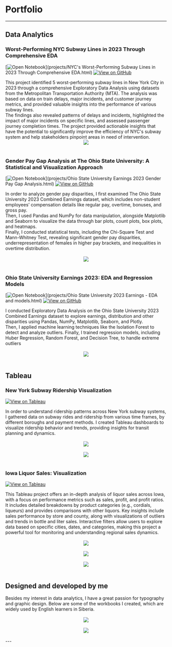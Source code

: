# Portfolio
---
## Data Analytics
### Worst-Performing NYC Subway Lines in 2023 Through Comprehensive EDA
[![Open Notebook](https://img.shields.io/badge/Jupyter-Open_Notebook-blue?logo=Jupyter)](projects/NYC's Worst-Performing Subway Lines in 2023 Through Comprehensive EDA.html)
[![View on GitHub](https://img.shields.io/badge/GitHub-View_on_GitHub-blue?logo=GitHub)](https://github.com/AlexHarrods/Worst-Performing-NYC-Subway-Lines-in-2023-Through-Comprehensive-EDA)

<div style="text-align: left">This project identified 5 worst-performing subway lines in New York City in 2023 through a comprehensive Exploratory Data Analysis using datasets from the Metropolitan Transportation Authority (MTA). The analysis was based on data on train delays, major incidents, and customer journey metrics, and provided valuable insights into the performance of various subway lines.</div>
<div style="text-align: left">The findings also revealed patterns of delays and incidents, highlighted the impact of major incidents on specific lines, and assessed passenger journey completion times. The project provided actionable insights that have the potential to significantly improve the efficiency of NYC's subway system and help stakeholders pinpoint areas in need of intervention.</div>
<center><img src="images/polar_plot.png"></center>
<br>

### Gender Pay Gap Analysis at The Ohio State University: A Statistical and Visualization Approach
[![Open Notebook](https://img.shields.io/badge/Jupyter-Open_Notebook-blue?logo=Jupyter)](projects/Ohio State University Earnings 2023 Gender Pay Gap Analysis.html)
[![View on GitHub](https://img.shields.io/badge/GitHub-View_on_GitHub-blue?logo=GitHub)](https://github.com/AlexHarrods/Ohio-State-University-Gender-Pay-Gap-2023-)

<div style="text-align: left">In order to analyze gender pay disparities, I first examined The Ohio State University 2023 Combined Earnings dataset, which includes non-student employees’ compensation details like regular pay, overtime, bonuses, and gross pay.</div>
<div style="text-align: left">Then, I used Pandas and NumPy for data manipulation, alongside Matplotlib and Seaborn to visualize the data through bar plots, count plots, box plots, and heatmaps.</div>
<div style="text-align: left">Finally, I conducted statistical tests, including the Chi-Square Test and Mann-Whitney Test, revealing significant gender pay disparities, underrepresentation of females in higher pay brackets, and inequalities in overtime distribution.</div>
<br>
<center><img src="images/Screenshot 2024-09-20 132424.png"></center>
<br>

### Ohio State University Earnings 2023: EDA and Regression Models
[![Open Notebook](https://img.shields.io/badge/Jupyter-Open_Notebook-blue?logo=Jupyter)](projects/Ohio State University 2023 Earnings - EDA and models.html)
[![View on GitHub](https://img.shields.io/badge/GitHub-View_on_GitHub-blue?logo=GitHub)](https://github.com/AlexHarrods/Ohio-State-University-2023-Earnings---EDA-and-Models)
<div style="text-align: left">I conducted Exploratory Data Analysis on the Ohio State University 2023 Combined Earnings dataset to explore earnings, distribution and other disparities using Pandas, NumPy, Matplotlib, Seaborn, and Plotly.</div>
<div style="text-align: left">Then, I applied machine learning techniques like the Isolation Forest to detect and analyze outliers. Finally, I trained regression models, including Huber Regression, Random Forest, and Decision Tree, to handle extreme outliers</div>
<br>
<center><img src="images/Screenshot 2024-09-20 131237.png"></center>
<br>

## Tableau
### New York Subway Ridership Visualization
[![View on Tableau](https://img.shields.io/badge/Tableau-view_on_Tableau-blue?logo=Tableau
)](https://public.tableau.com/app/profile/alex.harrods/viz/NYCMTASubwayRidership/Dashboard1)
<div style="text-align: left">In order to understand ridership patterns across New York subway systems, I gathered data on subway rides and ridership from various time frames, by different boroughs and payment methods. I created Tableau dashboards to visualize ridership behavior and trends, providing insights for transit planning and dynamics.</div>
<br>
<center><img src="images/Subway1.png"></center>
<br>
<center><img src="images/Subway2.png"></center>
<br>

### Iowa Liquor Sales: Visualization
[![View on Tableau](https://img.shields.io/badge/Tableau-view_on_Tableau-blue?logo=Tableau
)](https://public.tableau.com/app/profile/alex.harrods/viz/IowaLiquorSalesOverview2021/D1)
<div style="text-align: left">This Tableau project offers an in-depth analysis of liquor sales across Iowa, with a focus on performance metrics such as sales, profit, and profit ratios. It includes detailed breakdowns by product categories (e.g., cordials, liqueurs) and provides comparisons with other liquors. Key insights include sales performance by store and county, along with visualizations of outliers and trends in bottle and liter sales. Interactive filters allow users to explore data based on specific cities, dates, and categories, making this project a powerful tool for monitoring and understanding regional sales dynamics.</div>
<br>
<center><img src="images/Screenshot 2024-09-20 111943.png"></center>
<br>
<center><img src="images/Screenshot 2024-09-20 111836.png"></center>
<br>
<center><img src="images/Screenshot 2024-09-20 112033.png"></center>
<br>

## Designed and developed by me
<div style="text-align: left">Besides my interest in data analytics, I have a great passion for typography and graphic design. Below are some of the workbooks I created, which are widely used by English learners in Siberia. </div>
<br>
<center><img src="images/Workbooks (3).jpg"></center>
<br>
<center><img src="images/Workbooks (4).jpg"></center>
<br>
---
